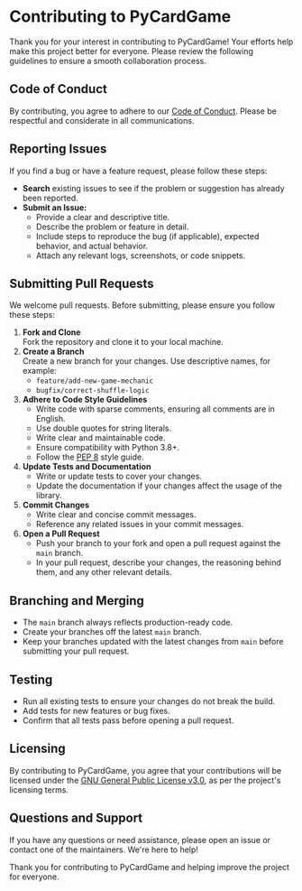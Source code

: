 # Contributing to PyCardGame

Thank you for your interest in contributing to PyCardGame! Your efforts help
make this project better for everyone. Please review the following guidelines to
ensure a smooth collaboration process.

## Code of Conduct

By contributing, you agree to adhere to our
[Code of Conduct](CODE_OF_CONDUCT.md). Please be respectful and considerate in
all communications.

## Reporting Issues

If you find a bug or have a feature request, please follow these steps:

- **Search** existing issues to see if the problem or suggestion has already
  been reported.
- **Submit an Issue:**  
  - Provide a clear and descriptive title.
  - Describe the problem or feature in detail.
  - Include steps to reproduce the bug (if applicable), expected behavior, and
    actual behavior.
  - Attach any relevant logs, screenshots, or code snippets.

## Submitting Pull Requests

We welcome pull requests. Before submitting, please ensure you follow these
steps:

1. **Fork and Clone**  
   Fork the repository and clone it to your local machine.
2. **Create a Branch**  
   Create a new branch for your changes. Use descriptive names, for example:  
   - `feature/add-new-game-mechanic`
   - `bugfix/correct-shuffle-logic`
3. **Adhere to Code Style Guidelines**  
   - Write code with sparse comments, ensuring all comments are in English.
   - Use double quotes for string literals.
   - Write clear and maintainable code.
   - Ensure compatibility with Python 3.8+.
   - Follow the [PEP 8](https://pep8.org/) style guide.
4. **Update Tests and Documentation**  
   - Write or update tests to cover your changes.
   - Update the documentation if your changes affect the usage of the library.
5. **Commit Changes**  
   - Write clear and concise commit messages.
   - Reference any related issues in your commit messages.
6. **Open a Pull Request**  
   - Push your branch to your fork and open a pull request against the `main`
     branch.
   - In your pull request, describe your changes, the reasoning behind them, and
     any other relevant details.

## Branching and Merging

- The `main` branch always reflects production-ready code.
- Create your branches off the latest `main` branch.
- Keep your branches updated with the latest changes from `main` before
  submitting your pull request.

## Testing

- Run all existing tests to ensure your changes do not break the build.
- Add tests for new features or bug fixes.
- Confirm that all tests pass before opening a pull request.

## Licensing

By contributing to PyCardGame, you agree that your contributions will be
licensed under the [GNU General Public License v3.0](LICENSE), as per the
project's licensing terms.

## Questions and Support

If you have any questions or need assistance, please open an issue or contact
one of the maintainers. We're here to help!

Thank you for contributing to PyCardGame and helping improve the project for
everyone.
